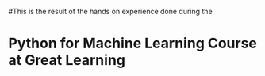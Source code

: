 #This is the result of the hands on experience done during the 


# Python for Machine Learning Course at Great Learning
